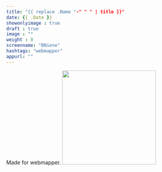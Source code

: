 ```yaml
---
title: "{{ replace .Name "-" " " | title }}"
date: {{ .Date }}
showonlyimage : true
draft : true
image : ""
weight : 0
screenname: "BNiene"
hashtags: "webmapper"
appurl: ""
---
```



Made for webmapper. 
<a href="http://webmapper.net">
<img src="https://raw.githubusercontent.com/wiki/NieneB/Webmapping_for_beginners/img/webmapper_logo_tekst.png" width="250px"> </a>

